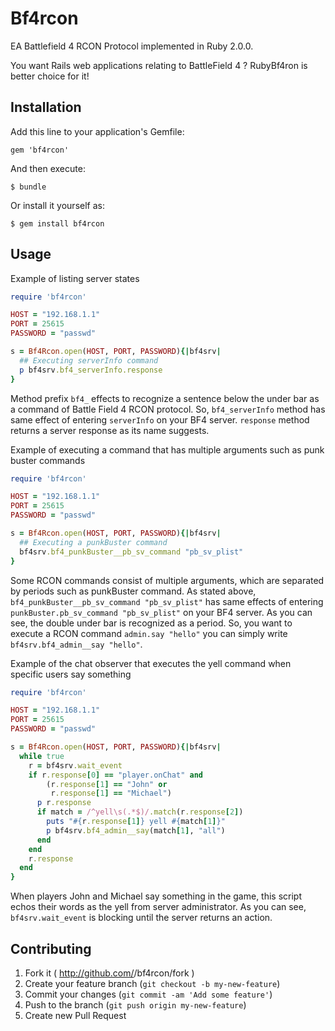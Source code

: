 # Bf4rcon

EA Battlefield 4 RCON Protocol implemented in Ruby 2.0.0.

You want Rails web applications relating to BattleField 4 ?
RubyBf4ron is better choice for it!

## Installation

Add this line to your application's Gemfile:

    gem 'bf4rcon'

And then execute:

    $ bundle

Or install it yourself as:

    $ gem install bf4rcon

## Usage
Example of listing server states

```ruby:showstate.rb
require 'bf4rcon'

HOST = "192.168.1.1"
PORT = 25615
PASSWORD = "passwd"

s = Bf4Rcon.open(HOST, PORT, PASSWORD){|bf4srv|
  ## Executing serverInfo command
  p bf4srv.bf4_serverInfo.response
}
```

Method prefix `bf4_` effects to recognize a sentence below the under bar as a command of Battle Field 4 RCON protocol. So, `bf4_serverInfo` method has same effect of entering `serverInfo` on your BF4 server. `response` method returns a server response as its name suggests.

Example of executing a command that has multiple arguments such as punk buster commands

```ruby:pbsvplist.rb
require 'bf4rcon'

HOST = "192.168.1.1"
PORT = 25615
PASSWORD = "passwd"

s = Bf4Rcon.open(HOST, PORT, PASSWORD){|bf4srv|
  ## Executing a punkBuster command
  bf4srv.bf4_punkBuster__pb_sv_command "pb_sv_plist"
}
```

Some RCON commands consist of multiple arguments, which are separated by periods such as punkBuster command.  As stated above, `bf4_punkBuster__pb_sv_command "pb_sv_plist"` has same effects of entering `punkBuster.pb_sv_command "pb_sv_plist"` on your BF4 server.  As you can see, the double under bar is recognized as a period. So, you want to execute a RCON command `admin.say "hello"` you can simply write `bf4srv.bf4_admin__say "hello"`.

Example of the chat observer that executes the yell command when specific users say something

```ruby:chatbot.rb
require 'bf4rcon'

HOST = "192.168.1.1"
PORT = 25615
PASSWORD = "passwd"

s = Bf4Rcon.open(HOST, PORT, PASSWORD){|bf4srv|
  while true
    r = bf4srv.wait_event
    if r.response[0] == "player.onChat" and 
        (r.response[1] == "John" or
         r.response[1] == "Michael")
      p r.response
      if match = /^yell\s(.*$)/.match(r.response[2])
        puts "#{r.response[1]} yell #{match[1]}"
        p bf4srv.bf4_admin__say(match[1], "all")
      end
    end
    r.response
  end
}
```

When players John and Michael say something in the game, this script echos their words as the yell from server administrator. As you can see, `bf4srv.wait_event` is blocking until the server returns an action.

## Contributing

1. Fork it ( http://github.com/<my-github-username>/bf4rcon/fork )
2. Create your feature branch (`git checkout -b my-new-feature`)
3. Commit your changes (`git commit -am 'Add some feature'`)
4. Push to the branch (`git push origin my-new-feature`)
5. Create new Pull Request

